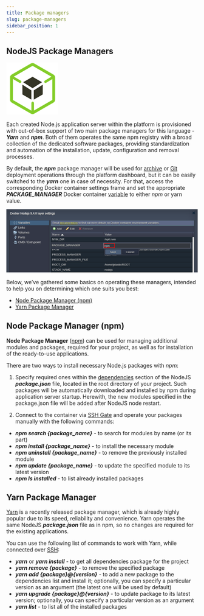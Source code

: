 ```yaml
---
title: Package managers
slug: package-managers
sidebar_position: 1
---
```


## NodeJS Package Managers

<div style={{
    display: 'grid',
    gridTemplateColumns: '0.15fr 1fr',
    gap: '10px'
}}>
<div>
<div style={{
    display: 'flex',
    alignItems: 'center',
    justifyContent: 'cetner',
}}>

![Locale Dropdown](./img/PackageManagers/01-nodejs-package-managers.png)

</div>
</div>
<div>

Each created Node.js application server within the platform is provisioned with out-of-box support of two main package managers for this language - **_Yarn_** and **_npm_**. Both of them operates the same npm registry with a broad collection of the dedicated software packages, providing standardization and automation of the installation, update, configuration and removal processes.

</div>
</div>

By default, the **_npm_** package manager will be used for [archive](/docs/Deployment/Deployment%20Guide#archive-deployment-configurations) or [Git](/docs/Deployment/Deployment%20Guide#git--svn-deployment-configurations) deployment operations through the platform dashboard, but it can be easily switched to the **_yarn_** one in case of necessity. For that, access the corresponding Docker container settings frame and set the appropriate **_PACKAGE_MANAGER_** Docker container [variable](/docs/Container/Container%20Configuration/Variables) to either _npm_ or yarn value.

<div style={{
    display:'flex',
    justifyContent: 'center',
    margin: '0 0 1rem 0'
}}>

![Locale Dropdown](./img/PackageManagers/02-nodejs-package-manager-variable.png)

</div>

Below, we’ve gathered some basics on operating these managers, intended to help you on determining which one suits you best:

- [Node Package Manager (npm)](https://cloudmydc.com/)
- [Yarn Package Manager](https://cloudmydc.com/)

## Node Package Manager (npm)

**Node Package Manager** ([npm](https://www.npmjs.com/)) can be used for managing additional modules and packages, required for your project, as well as for installation of the ready-to-use applications.

There are two ways to install necessary Node.js packages with _npm_:

1. Specify required ones within the [dependencies](https://docs.npmjs.com/cli/v10/configuring-npm/package-json) section of the NodeJS **_package.json_** file, located in the root directory of your project. Such packages will be automatically downloaded and installed by npm during application server startup. Herewith, the new modules specified in the package.json file will be added after NodeJS node restart.

2. Connect to the container via [SSH Gate](/docs/Deployment%20Tools/SSH/SSH%20Overview#ssh-gate-overview) and operate your packages manually with the following commands:

- **_npm search {package_name}_** - to search for modules by name (or its part)
- **_npm install {package_name}_** - to install the necessary module
- **_npm uninstall {package_name}_** - to remove the previously installed module
- **_npm update {package_name}_** - to update the specified module to its latest version
- **_npm ls installed_** - to list already installed packages

## Yarn Package Manager

[Yarn](https://classic.yarnpkg.com/en/) is a recently released package manager, which is already highly popular due to its speed, reliability and convenience. Yarn operates the same NodeJS **_package.json_** file as in npm, so no changes are required for the existing applications.

You can use the following list of commands to work with Yarn, while connected over [SSH](/docs/Deployment%20Tools/SSH/SSH%20Overview#ssh-gate-overview):

- **_yarn_** or **_yarn install_** - to get all dependencies package for the project
- **_yarn remove {package}_** - to remove the specified package
- **_yarn add {package}@{version}_** - to add a new package to the dependencies list and install it; optionally, you can specify a particular version as an argument (the latest one will be used by default)
- **_yarn upgrade {package}@{version}_** - to update package to its latest version; optionally, you can specify a particular version as an argument
- **_yarn list_** - to list all of the installed packages
